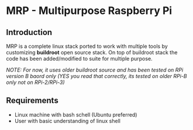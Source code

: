 # MRP - Multipurpose Raspberry Pi

## Introduction
MRP is a complete linux stack ported to work with multiple tools by customizing **buildroot** open source stack. On top of buildroot stack the code has been added/modified to suite for multiple purpose.

*NOTE: For now, it uses older buildroot source and has been tested on RPi version B baord only (YES you read that correctly, its tested on older RPi-B only not on RPi-2/RPi-3)*


## Requirements

* Linux machine with bash schell (Ubuntu preferred)
* User with basic understanding of linux shell
